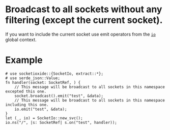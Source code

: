 # Broadcast to all sockets without any filtering (except the current socket).
If you want to include the current socket use emit operators from the [`io`] global context.

[`io`]: crate::SocketIo

# Example
```
# use socketioxide::{SocketIo, extract::*};
# use serde_json::Value;
fn handler(socket: SocketRef, ) {
    // This message will be broadcast to all sockets in this namespace excepted this one.
    socket.broadcast().emit("test", &data);
    // This message will be broadcast to all sockets in this namespace including this one.
    io.emit("test", &data);
}
let (_, io) = SocketIo::new_svc();
io.ns("/", |s: SocketRef| s.on("test", handler));
```
